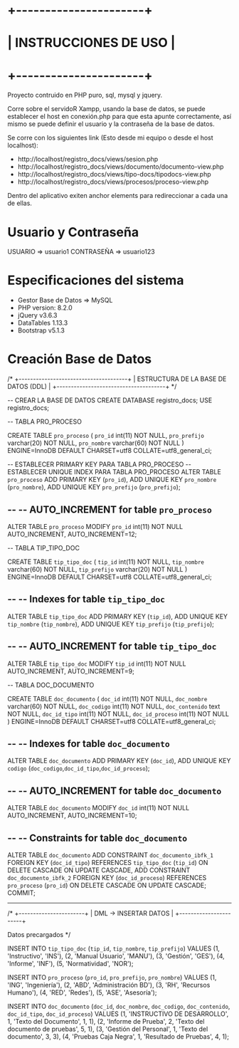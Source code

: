 # +----------------------+
# | INSTRUCCIONES DE USO |
# +----------------------+

Proyecto contruido en PHP puro, sql, mysql y jquery.

Corre sobre el servidoR Xampp, usando la base de datos, 
  se puede establecer el host en conexión.php para que esta apunte correctamente, 
  así mismo se puede definir el usuario y la contraseña de la base de datos.

Se corre con los siguientes link (Esto desde mi equipo o desde el host localhost):
  - http://localhost/registro_docs/views/sesion.php
  - http://localhost/registro_docs/views/documento/documento-view.php
  - http://localhost/registro_docs/views/tipo-docs/tipodocs-view.php
  - http://localhost/registro_docs/views/procesos/proceso-view.php

Dentro del aplicativo exiten anchor elements para redireccionar a cada una de ellas.

# Usuario y Contraseña
  
  USUARIO =>    usuario1
  CONTRASEÑA => usuario123
  
# Especificaciones del sistema

  - Gestor Base de Datos => MySQL
  - PHP version: 8.2.0
  - jQuery v3.6.3
  - DataTables 1.13.3
  - Bootstrap v5.1.3
  
# Creación Base de Datos

/*
 +--------------------------------------+
 | ESTRUCTURA DE LA BASE DE DATOS (DDL) |
 +--------------------------------------+
*/

-- CREAR LA BASE DE DATOS
CREATE DATABASE registro_docs;
USE registro_docs;

-- TABLA PRO_PROCESO

CREATE TABLE `pro_proceso` (
  `pro_id` int(11) NOT NULL,
  `pro_prefijo` varchar(20) NOT NULL,
  `pro_nombre` varchar(60) NOT NULL
) ENGINE=InnoDB DEFAULT CHARSET=utf8 COLLATE=utf8_general_ci;

-- ESTABLECER PRIMARY KEY PARA TABLA PRO_PROCESO
-- ESTABLECER UNIQUE INDEX PARA TABLA PRO_PROCESO
ALTER TABLE `pro_proceso`
  ADD PRIMARY KEY (`pro_id`),
  ADD UNIQUE KEY `pro_nombre` (`pro_nombre`),
  ADD UNIQUE KEY `pro_prefijo` (`pro_prefijo`);

--
-- AUTO_INCREMENT for table `pro_proceso`
--
ALTER TABLE `pro_proceso`
  MODIFY `pro_id` int(11) NOT NULL AUTO_INCREMENT, AUTO_INCREMENT=12;


-- TABLA TIP_TIPO_DOC

CREATE TABLE `tip_tipo_doc` (
  `tip_id` int(11) NOT NULL,
  `tip_nombre` varchar(60) NOT NULL,
  `tip_prefijo` varchar(20) NOT NULL
) ENGINE=InnoDB DEFAULT CHARSET=utf8 COLLATE=utf8_general_ci;

--
-- Indexes for table `tip_tipo_doc`
--
ALTER TABLE `tip_tipo_doc`
  ADD PRIMARY KEY (`tip_id`),
  ADD UNIQUE KEY `tip_nombre` (`tip_nombre`),
  ADD UNIQUE KEY `tip_prefijo` (`tip_prefijo`);

--
-- AUTO_INCREMENT for table `tip_tipo_doc`
--
ALTER TABLE `tip_tipo_doc`
  MODIFY `tip_id` int(11) NOT NULL AUTO_INCREMENT, AUTO_INCREMENT=9;


-- TABLA DOC_DOCUMENTO 

CREATE TABLE `doc_documento` (
  `doc_id` int(11) NOT NULL,
  `doc_nombre` varchar(60) NOT NULL,
  `doc_codigo` int(11) NOT NULL,
  `doc_contenido` text NOT NULL,
  `doc_id_tipo` int(11) NOT NULL,
  `doc_id_proceso` int(11) NOT NULL
) ENGINE=InnoDB DEFAULT CHARSET=utf8 COLLATE=utf8_general_ci;

--
-- Indexes for table `doc_documento`
--
ALTER TABLE `doc_documento`
  ADD PRIMARY KEY (`doc_id`),
  ADD UNIQUE KEY `codigo` (`doc_codigo`,`doc_id_tipo`,`doc_id_proceso`);

--
-- AUTO_INCREMENT for table `doc_documento`
--
ALTER TABLE `doc_documento`
  MODIFY `doc_id` int(11) NOT NULL AUTO_INCREMENT, AUTO_INCREMENT=10;

--
-- Constraints for table `doc_documento`
--
ALTER TABLE `doc_documento`
  ADD CONSTRAINT `doc_documento_ibfk_1` FOREIGN KEY (`doc_id_tipo`) REFERENCES `tip_tipo_doc` (`tip_id`) ON DELETE CASCADE ON UPDATE CASCADE,
  ADD CONSTRAINT `doc_documento_ibfk_2` FOREIGN KEY (`doc_id_proceso`) REFERENCES `pro_proceso` (`pro_id`) ON DELETE CASCADE ON UPDATE CASCADE;
COMMIT;

-- --------------------------------------------------------

/*
  +-----------------------+
  | DML -> INSERTAR DATOS |
  +-----------------------+

  Datos precargados
*/

INSERT INTO `tip_tipo_doc` (`tip_id`, `tip_nombre`, `tip_prefijo`) VALUES
(1, 'Instructivo', 'INS'),
(2, 'Manual Usuario', 'MANU'),
(3, 'Gestión', 'GES'),
(4, 'Informe', 'INF'),
(5, 'Normatividad', 'NOR');

INSERT INTO `pro_proceso` (`pro_id`, `pro_prefijo`, `pro_nombre`) VALUES
(1, 'ING', 'Ingeniería'),
(2, 'ABD', 'Administración BD'),
(3, 'RH', 'Recursos Humano'),
(4, 'RED', 'Redes'),
(5, 'ASE', 'Asesoría');

INSERT INTO `doc_documento` (`doc_id`, `doc_nombre`, `doc_codigo`, `doc_contenido`, `doc_id_tipo`, `doc_id_proceso`) VALUES
(1, 'INSTRUCTIVO DE DESARROLLO', 1, 'Texto del Documento', 1, 1),
(2, 'Informe de Prueba', 2, 'Texto del documento de pruebas', 5, 1),
(3, 'Gestión del Personal', 1, 'Texto del documento', 3, 3),
(4, 'Pruebas Caja Negra', 1, 'Resultado de Pruebas', 4, 1);

